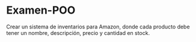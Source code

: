 # Examen-POO
Crear un sistema de inventarios para Amazon, donde cada producto debe tener un nombre, descripción, precio y cantidad en stock.
